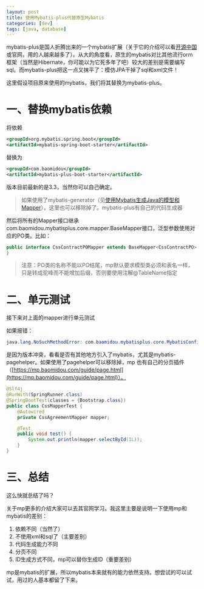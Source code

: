 ```yaml
---
layout: post
title: 使用Mybatis-plus代替原生Mybatis
categories: [dev]
tags: [java, database]
---
```


mybatis-plus是国人折腾出来的一个mybatis扩展（关于它的介绍可以看[开源中国](https://www.oschina.net/p/mybatis-plus)或官网，用的人越来越多了）。从大的角度看，原生的mybatis对比其他流行orm框架（当然是Hibernate，你可能以为它死多年了吧）较大的差别是需要编写sql。而mybatis-plus把这一点又抹平了：模仿JPA干掉了sql和xml文件！

这里假设项目原来使用的mybatis，我们将其替换为mybatis-plus。

# 一、替换mybatis依赖
将依赖
```xml
<groupId>org.mybatis.spring.boot</groupId>
<artifactId>mybatis-spring-boot-starter</artifactId>
```
替换为
```xml
<groupId>com.baomidou</groupId>
<artifactId>mybatis-plus-boot-starter</artifactId>
```
版本目前最新的是3.3，当然你可以自己确定。

> 如果使用了mybatis-generator（见[使用Mybatis生成Java的模型和Mapper](/mybatis-generator/)），这里也可以移除掉了。mybatis-plus有自己的代码生成器

然后将所有的Mapper接口继承com.baomidou.mybatisplus.core.mapper.BaseMapper接口，泛型参数使用对应的PO类。比如：
```java
public interface CssContractPOMapper extends BaseMapper<CssContractPO> {
}
```
> 注意：PO类的名称不能以PO结尾，mp默认要求模型类必须和表名一样，只是转成驼峰而不能增加后缀，否则要使用注解@TableName指定

# 二、单元测试
接下来对上面的mapper进行单元测试

如果报错：
```java
java.lang.NoSuchMethodError: com.baomidou.mybatisplus.core.MybatisConfiguration.getLanguageDriver(Ljava/lang/Class;)Lorg/apache/ibatis/scripting/LanguageDriver;
```
是因为版本冲突，看看是否有其他地方引入了mybatis，尤其是mybatis-pagehelper。如果使用了pagehelper可以移除掉，mp 也有自己的分页插件（[https://mp.baomidou.com/guide/page.html](https://mp.baomidou.com/guide/page.html)）。

```java 
@Slf4j
@RunWith(SpringRunner.class)
@SpringBootTest(classes = {Bootstrap.class})
public class CssMapperTest {
    @Autowired
    private CssAgreementMapper mapper;

    @Test
    public void test() {
        System.out.println(mapper.selectById(1L));
    }
}
```

# 三、总结
这么快就总结了吗？

关于mp更多的介绍大家可以去其官网学习。我这里主要是说明一下使用mp和mybatis的差别：

1. 依赖不同（当然了）
2. 不使用xml和sql了（主要差别）
3. 代码生成能力不同
4. 分页不同
5. ID生成方式不同，mp可以替你生成ID（重要差别）

mp是mybatis的扩展，所以mybatis本来就有的能力依然支持。想尝试的可以试试，用过的人基本都留了下来。